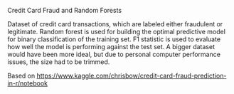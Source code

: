 Credit Card Fraud and Random Forests

Dataset of credit card transactions, which are labeled either fraudulent or legitimate. 
Random forest is used for building the optimal predictive model for binary classification of the training set.
F1 statistic is used to evaluate how well the model is performing against the test set.
A bigger dataset would have been more ideal, but due to personal computer performance issues, the size had to be trimmed.

Based on https://www.kaggle.com/chrisbow/credit-card-fraud-prediction-in-r/notebook
